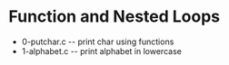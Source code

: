# Function and Nested Loops
 - 0-putchar.c -- print char using functions
 - 1-alphabet.c -- print alphabet in lowercase

